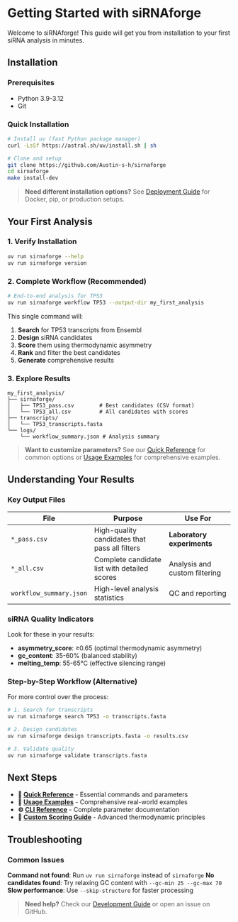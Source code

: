 # Getting Started with siRNAforge

Welcome to siRNAforge! This guide will get you from installation to your first siRNA analysis in minutes.

## Installation

### Prerequisites
- Python 3.9-3.12
- Git

### Quick Installation

```bash
# Install uv (fast Python package manager)
curl -LsSf https://astral.sh/uv/install.sh | sh

# Clone and setup
git clone https://github.com/Austin-s-h/sirnaforge
cd sirnaforge
make install-dev
```

> **Need different installation options?** See [Deployment Guide](deployment.md) for Docker, pip, or production setups.

## Your First Analysis

### 1. Verify Installation
```bash
uv run sirnaforge --help
uv run sirnaforge version
```

### 2. Complete Workflow (Recommended)
```bash
# End-to-end analysis for TP53
uv run sirnaforge workflow TP53 --output-dir my_first_analysis
```

This single command will:
1. **Search** for TP53 transcripts from Ensembl
2. **Design** siRNA candidates
3. **Score** them using thermodynamic asymmetry
4. **Rank** and filter the best candidates
5. **Generate** comprehensive results

### 3. Explore Results
```
my_first_analysis/
├── sirnaforge/
│   ├── TP53_pass.csv        # Best candidates (CSV format)
│   └── TP53_all.csv         # All candidates with scores
├── transcripts/
│   └── TP53_transcripts.fasta
└── logs/
    └── workflow_summary.json # Analysis summary
```

> **Want to customize parameters?** See our [Quick Reference](QUICK_REFERENCE.md) for common options or [Usage Examples](USAGE_EXAMPLES.md) for comprehensive examples.

## Understanding Your Results

### Key Output Files

| File | Purpose | Use For |
|------|---------|---------|
| `*_pass.csv` | High-quality candidates that pass all filters | **Laboratory experiments** |
| `*_all.csv` | Complete candidate list with detailed scores | Analysis and custom filtering |
| `workflow_summary.json` | High-level analysis statistics | QC and reporting |

### siRNA Quality Indicators

Look for these in your results:
- **asymmetry_score**: ≥0.65 (optimal thermodynamic asymmetry)
- **gc_content**: 35-60% (balanced stability)
- **melting_temp**: 55-65°C (effective silencing range)

### Step-by-Step Workflow (Alternative)

For more control over the process:

```bash
# 1. Search for transcripts
uv run sirnaforge search TP53 -o transcripts.fasta

# 2. Design candidates
uv run sirnaforge design transcripts.fasta -o results.csv

# 3. Validate quality
uv run sirnaforge validate transcripts.fasta
```

## Next Steps

- **📖 [Quick Reference](QUICK_REFERENCE.md)** - Essential commands and parameters
- **🔬 [Usage Examples](USAGE_EXAMPLES.md)** - Comprehensive real-world examples
- **⚙️ [CLI Reference](CLI_REFERENCE.md)** - Complete parameter documentation
- **🧬 [Custom Scoring Guide](tutorials/custom_scoring.md)** - Advanced thermodynamic principles

## Troubleshooting

### Common Issues

**Command not found**: Run `uv run sirnaforge` instead of `sirnaforge`
**No candidates found**: Try relaxing GC content with `--gc-min 25 --gc-max 70`
**Slow performance**: Use `--skip-structure` for faster processing

> **Need help?** Check our [Development Guide](development.md) or open an issue on GitHub.
